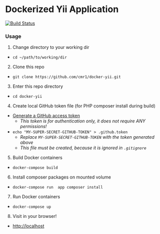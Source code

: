 # Dockerized Yii Application

[![Build Status](https://travis-ci.org/cmr1/docker-yii.svg?branch=master)](https://travis-ci.org/cmr1/docker-yii)

### Usage

1. Change directory to your working dir
  - `cd ~/path/to/working/dir`
2. Clone this repo
  - `git clone https://github.com/cmr1/docker-yii.git`
3. Enter this repo directory
  - `cd docker-yii`
4. Create local GitHub token file (for PHP composer install during build)
  - [Generate a GitHub access token](https://github.com/settings/tokens)
    - *This token is for authentication only, it does not require ANY permissions!*
  - `echo "MY-SUPER-SECRET-GITHUB-TOKEN" > .github.token`
    - *Replace `MY-SUPER-SECRET-GITHUB-TOKEN` with the token generated above*
    - *This file must be created, because it is ignored in `.gitignore`*
5. Build Docker containers
  - `docker-compose build`
6. Install composer packages on mounted volume
  - `docker-compose run  app composer install`
7. Run Docker containers
  - `docker-compose up`
8. Visit in your browser!
  - [http://localhost](http://localhost)